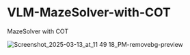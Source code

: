 # VLM-MazeSolver-with-COT
MazeSolver with COT

![Screenshot_2025-03-13_at_11 49 18_PM-removebg-preview](https://github.com/user-attachments/assets/191a3b7b-f175-46da-909c-963aab19edef)
